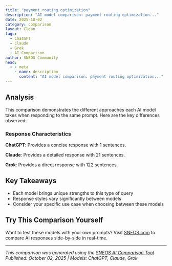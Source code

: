 ```yaml
---
title: "payment routing optimization"
description: "AI model comparison: payment routing optimization..."
date: 2025-10-02
category: comparison
layout: Clean
tags:
  - ChatGPT
  - Claude
  - Grok
  - AI Comparison
author: SNEOS Community
head:
  - - meta
    - name: description
      content: "AI model comparison: payment routing optimization..."
---
```


<ChatComparison
  title="payment routing optimization"
  prompt="payment routing optimization"
  :responses='{
    "ChatGPT": "Error calling OpenAI API.",
    "Claude": "# Payment Routing Optimization\n\nPayment routing optimization involves selecting the most efficient path for payment transactions to minimize costs, reduce failure rates, and improve processing speed. Here\u0027s a comprehensive overview:\n\n## Key Objectives\n\n### Primary Goals\n- **Cost Minimization** - Reduce transaction fees and processing costs\n- **Success Rate Maximization** - Minimize declined/failed transactions\n- **Speed Optimization** - Reduce settlement times\n- **Risk Management** - Minimize fraud and compliance risks\n\n## Core Components\n\n### 1. Route Selection Factors\n\u0060\u0060\u0060\nCost Structure:\n\u251C\u2500\u2500 Transaction fees\n\u251C\u2500\u2500 Currency conversion rates\n\u251C\u2500\u2500 Network fees (for crypto)\n\u251C\u2500\u2500 Processing fees\n\u2514\u2500\u2500 Settlement costs\n\nPerformance Metrics:\n\u251C\u2500\u2500 Success rates\n\u251C\u2500\u2500 Processing speed\n\u251C\u2500\u2500 Uptime/reliability\n\u251C\u2500\u2500 Geographic coverage\n\u2514\u2500\u2500 Currency support\n\u0060\u0060\u0060\n\n### 2. Routing Strategies\n\n#### Static Routing\n- **Waterfall approach** - Try routes in predetermined order\n- **Rule-based routing** - Route based on fixed criteria\n- **Geographic routing** - Route by region/country\n\n#### Dynamic Routing\n- **Machine learning models** - Predict optimal routes\n- **Real-time optimization** - Adjust based on current conditions\n- **A/B testing** - Continuously optimize routing decisions\n\n## Implementation Approaches\n\n### 1. Multi-Provider Strategy\n\u0060\u0060\u0060python\n# Example routing logic\ndef route_payment(payment_request):\n    providers = [\n        {\u0022name\u0022: \u0022Provider A\u0022, \u0022cost\u0022: 0.029, \u0022success_rate\u0022: 0.95},\n        {\u0022name\u0022: \u0022Provider B\u0022, \u0022cost\u0022: 0.031, \u0022success_rate\u0022: 0.97},\n        {\u0022name\u0022: \u0022Provider C\u0022, \u0022cost\u0022: 0.025, \u0022success_rate\u0022: 0.92}\n    ]\n    \n    # Calculate weighted score\n    for provider in providers:\n        provider[\u0022score\u0022] = (\n            provider[\u0022success_rate\u0022] * 0.7 \u002B  # Weight success rate\n            (1 - provider[\u0022cost\u0022]/max_cost) * 0.3  # Weight cost\n        )\n    \n    return max(providers, key=lambda x: x[\u0022score\u0022])\n\u0060\u0060\u0060\n\n### 2. Smart Routing Features\n\n#### Failover Mechanisms\n- Automatic retry with alternative providers\n- Circuit breaker patterns for failing routes\n- Real-time provider health monitoring\n\n#### Load Balancing\n- Distribute volume across providers\n- Prevent over-reliance on single provider\n- Optimize for provider limits and caps\n\n## Technology Solutions\n\n### 1. Payment Orchestration Platforms\n- **Stripe Connect** - Multi-party payment routing\n- **Adyen** - Global payment optimization\n- **Checkout.com** - Intelligent routing engine\n- **Spreedly** - Payment method orchestration\n\n### 2. Custom Solutions\n\u0060\u0060\u0060yaml\nArchitecture Components:\n  - Payment Gateway Abstraction Layer\n  - Routing Engine with ML Capabilities\n  - Real-time Analytics Dashboard\n  - Provider Management System\n  - Fraud Detection Integration\n\u0060\u0060\u0060\n\n## Optimization Techniques\n\n### 1. Machine Learning Models\n\n#### Predictive Analytics\n- **Success probability models** - Predict transaction success\n- **Cost optimization models** - Minimize total cost of ownership\n- **Fraud detection models** - Route high-risk transactions appropriately\n\n#### Feature Engineering\n\u0060\u0060\u0060\nKey Features:\n\u251C\u2500\u2500 Transaction amount\n\u251C\u2500\u2500 Currency pair\n\u251C\u2500\u2500 Geographic data\n\u251C\u2500\u2500 Time of day/week\n\u251C\u2500\u2500 Historical success rates\n\u251C\u2500\u2500 Provider performance metrics\n\u2514\u2500\u2500 Customer risk profiles\n\u0060\u0060\u0060\n\n### 2. Real-time Decision Making\n\n#### Data Sources\n- Live provider status feeds\n- Real-time success rate monitoring\n- Current fee structures\n- Network congestion data (crypto)\n- Regulatory compliance status\n\n## Specific Use Cases\n\n### 1. E-commerce Platforms\n\u0060\u0060\u0060\nOptimization Focus:\n\u251C\u2500\u2500 Maximize conversion rates\n\u251C\u2500\u2500 Minimize cart abandonment\n\u251C\u2500\u2500 Optimize for different payment methods\n\u251C\u2500\u2500 Handle international transactions\n\u2514\u2500\u2500 Manage seasonal traffic spikes\n\u0060\u0060\u0060\n\n### 2. Cryptocurrency Payments\n\u0060\u0060\u0060\nRouting Considerations:\n\u251C\u2500\u2500 Network congestion levels\n\u251C\u2500\u2500 Gas fees optimization\n\u251C\u2500\u2500 Liquidity provider selection\n\u251C\u2500\u2500 Bridge protocol efficiency\n\u2514\u2500\u2500 Slippage minimization\n\u0060\u0060\u0060\n\n### 3. Cross-border Payments\n\u0060\u0060\u0060\nKey Factors:\n\u251C\u2500\u2500 FX rate optimization\n\u251C\u2500\u2500 Regulatory compliance\n\u251C\u2500\u2500 Settlement speed requirements\n\u251C\u2500\u2500 Correspondent banking relationships\n\u2514\u2500\u2500 Local payment metho",
    "Grok": "Payment routing optimization is a process used by businesses, financial institutions, and payment processors to determine the most efficient, cost-effective, and reliable way to route financial transactions through various payment networks, gateways, or intermediaries. The goal is to minimize costs, reduce transaction failures, improve processing speed, ensure compliance with regulations, and enhance the overall customer experience.\n\n### Key Concepts in Payment Routing Optimization\n1. **Payment Routing**:\n   - Refers to the path a payment takes from the payer (e.g., a customer) to the payee (e.g., a merchant) through various intermediaries such as banks, payment gateways, card networks (Visa, Mastercard), or blockchain networks.\n   - Routing decisions can involve multiple factors like cost, speed, reliability, and geographic or regulatory constraints.\n\n2. **Optimization**:\n   - Involves selecting the best possible route based on predefined criteria (e.g., lowest fees, fastest settlement, highest success rate).\n   - Often uses algorithms, machine learning models, or rule-based systems to dynamically choose routes in real-time.\n\n### Why Payment Routing Optimization Matters\n- **Cost Reduction**: Different payment networks or gateways charge varying fees (e.g., interchange fees, processing fees). Optimizing routing helps select the least expensive option.\n- **Transaction Success Rate**: Some routes have higher failure rates due to fraud detection, technical issues, or regional limitations. Optimization ensures higher success by avoiding problematic routes.\n- **Speed**: Faster transaction processing improves customer satisfaction, especially in e-commerce or real-time payment scenarios.\n- **Compliance and Risk Management**: Ensures transactions comply with local regulations (e.g., anti-money laundering laws) and reduces the risk of fraud or chargebacks.\n- **Scalability**: As transaction volumes grow, optimized routing helps manage load distribution across networks.\n\n### Factors Considered in Payment Routing Optimization\n1. **Transaction Cost**:\n   - Fees associated with each payment processor or network, including fixed and variable costs.\n   - Currency conversion fees for cross-border payments.\n2. **Geographic Location**:\n   - Local payment preferences (e.g., card payments in the US, UPI in India, SEPA in Europe).\n   - Compliance with regional regulations.\n3. **Transaction Type**:\n   - Credit card, debit card, ACH, wire transfer, digital wallet, or cryptocurrency.\n   - Domestic vs. international payments.\n4. **Success Rate**:\n   - Historical data on transaction approval/decline rates for specific routes or processors.\n5. **Latency**:\n   - Time taken for payment authorization and settlement.\n6. **Risk and Fraud**:\n   - Assessing routes for fraud risk (e.g., high chargeback rates).\n   - Implementing fraud detection mechanisms without rejecting legitimate transactions.\n7. **Merchant and Customer Preferences**:\n   - Supporting preferred payment methods for customers.\n   - Merchant-specific agreements with payment providers.\n8. **Network Reliability**:\n   - Avoiding downtime or technical failures in payment gateways or networks.\n\n### How Payment Routing Optimization Works\nPayment routing optimization systems typically rely on a combination of static rules and dynamic decision-making tools. Here\u0027s how it generally operates:\n1. **Data Collection**:\n   - Gather real-time and historical data on costs, success rates, latency, and other metrics for available payment routes.\n2. **Rule-Based Routing**:\n   - Predefined rules prioritize certain routes based on specific conditions (e.g., \u0022Route all EU transactions through SEPA if under \u20AC1000\u0022).\n3. **Dynamic Routing with Algorithms**:\n   - Use machine learning or AI to analyze patterns and dynamically select the best route based on current conditions.\n   - Continuously update routing decisions as new data comes in (e.g., a spike in declined transactions on a particular network).\n4. **Fallback Mechanisms**:\n   - If the primary route fails, the system automatically reroutes to a secondary option to ensure transaction completion.\n5. **Monitoring and Feedback**:\n   - Track performance metrics post-transaction to refine routing logic over time.\n\n### Technologies Used\n- **Machine Learning and AI**: Predict optimal routes based on historical and real-time data.\n- **APIs**: Integrate with multiple payment gateways and networks for seamless routing.\n- **Big Data Analytics**: Process large volumes of transaction data to identify trends and inefficiencies.\n- **Blockchain**: For decentralized payment systems, optimize routes based on network congestion or gas fees (e.g., Ethereum transactions).\n- **Cloud Infrastructure**: Handle high transaction volumes with low latency.\n\n### Examples of Payment Routing Optimization\n1. **E-commerce Platforms**:\n   - A global online retailer like Amazon may route a customer\u0027s credit card payment through a local processor to avoid high cross-border fees and ensure faster processing.\n2. **Cross-Border Payments**:\n   - Fintech companies like Wise (formerly TransferWise) optimize currency exchange and bank transfers by selecting the cheapest and fastest intermediary banks or alternative networks.\n3. **Card Transactions**:\n   - A payment gateway might route a Visa transaction through a processor with the lowest interchange fee for that specific card type and region.\n4. **Cryptocurrency Payments**:\n   - For blockchain-based payments, routing optimization might involve selecting a network (e.g., Bitcoin vs. Ethereum) or layer-2 solution (e.g., Lightning Network) based on fees and confirmation times.\n\n### Challenges in Payment Routing Optimization\n- **Complexity**: Managing multiple payment methods, currencies, and networks increases the complexity of routing logic.\n- **Regulatory Compliance**: Different regions have varying rules for data protection (e.g., GDPR) and financial transactions.\n- **Fraud and Security**: Balancing fraud prevention with transaction approval rates (avoiding false positives).\n- **Integration**: Connecting with legacy systems or disparate payment processors can be technically challenging.\n- **Real-Time Constraints**: High transaction volumes require split-second routing decisions without delays.\n\n### Best Practices for Payment Routing Optimization\n1. **Leverage Data Analytics**:\n   - Continuously analyze transaction data to identify patterns and optimize routing rules.\n2. **Use Smart Routing Engines**:\n   - Implement AI-driven systems that adapt to changing conditions like network outages or fee fluctuations.\n3. **Support Multiple Providers**:\n   - Partner with multiple payment processors to have fallback options and competitive pricing.\n4. **Prioritize Customer Experience**:\n   - Balance cost-saving with speed and reliability to avoid frustrating customers with delays or failed transactions.\n5. **Monitor and Test**:\n   - Regularly monitor performance metrics and run A/B testing to compare different routing strategies.\n6. **Stay Compliant**:\n   - Ensure routing decisions align with local and international regulations.\n\n### Tools and Platforms\n- **Stripe Connect**: Offers payment routing and optimization for businesses with global customers.\n- **Adyen**: Provides a unified platform for payment processing with built-in routing optimization.\n- **PayPal**: Optimizes cross-border payments through its network.\n- **RippleNet**: Uses blockchain technology for optimized international payment routing.\n- **Custom Solutions**: Many large enterprises build proprietary routing engines tailored to their needs using open-source tools or cloud services like AWS, Google Cloud, or Azure.\n\n### Future Trends\n- **AI and Machine Learning Advancements**: More sophisticated models will predict optimal routes with greater accuracy.\n- **Real-Time Payments (RTP)**: As systems like RTP networks (e.g., FedNow in the US) grow, routing optimization will focus on instant settlements.\n- **Blockchain and Decentralized Finance (DeFi)**: Decentralized payment networks may disrupt traditional routing with transparent and low-cost alternatives.\n- **Cross-Border Simplification**: Innovations like ISO 20022 and SWIFT GPI aim to standardize and optimize international payments.\n- **Embedded Finance**: Payment routing will become more integrated into non-financial platforms, requiring seamless optimization.\n\nBy focusing on payment routing optimization, businesses can significantly improve their financial operations, reduce costs, and enhance customer trust\u2014an essential strategy in today\u2019s competitive and globalized market. If you have a specific use case or industry in mind (e.g., e-commerce, fintech, or remittances), I can dive deeper into tailored solutions!"
  }'
  published-date="11:06"
/>

## Analysis

This comparison demonstrates the different approaches each AI model takes when responding to the same prompt. Here are the key differences observed:

### Response Characteristics

**ChatGPT**: Provides a concise response with 1 sentences. 

**Claude**: Provides a detailed response with 21 sentences. 

**Grok**: Provides a direct response with 122 sentences. 

## Key Takeaways

- Each model brings unique strengths to this type of query
- Response styles vary significantly between models
- Consider your specific use case when choosing between these models

## Try This Comparison Yourself

Want to test these models with your own prompts? Visit [SNEOS.com](https://sneos.com) to compare AI responses side-by-side in real-time.

---

*This comparison was generated using the [SNEOS AI Comparison Tool](https://sneos.com)*
*Published: October 02, 2025 | Models: ChatGPT, Claude, Grok*

